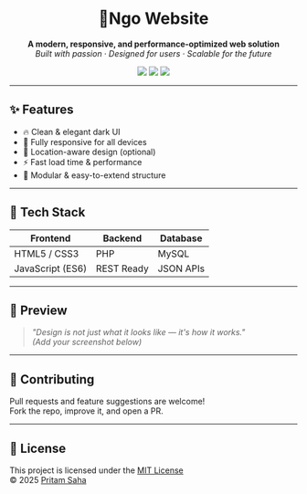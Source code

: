 <h1 align="center">🚀Ngo Website</h1>

<p align="center">
  <strong>A modern, responsive, and performance-optimized web solution</strong><br>
  <em>Built with passion · Designed for users · Scalable for the future</em>
</p>

<p align="center">
  <a href="#"><img src="https://img.shields.io/badge/TechStack-HTML%2FCSS%2FJS%2FPHP-blueviolet?style=for-the-badge"></a>
  <a href="#"><img src="https://img.shields.io/badge/Responsive-Design-success?style=for-the-badge"></a>
  <a href="#"><img src="https://img.shields.io/badge/UX-Focused-orange?style=for-the-badge"></a>
</p>

---

## ✨ Features

- 🔥 Clean & elegant dark UI
- 📱 Fully responsive for all devices
- 🧭 Location-aware design (optional)
- ⚡ Fast load time & performance
- 🧩 Modular & easy-to-extend structure

---

## 🧠 Tech Stack

| Frontend        | Backend     | Database   |
|-----------------|-------------|------------|
| HTML5 / CSS3    | PHP         | MySQL      |
| JavaScript (ES6)| REST Ready  | JSON APIs  |

---

## 📸 Preview

> _"Design is not just what it looks like — it's how it works."_  
*(Add your screenshot below)*

<!-- Replace the image URL with your own -->
<!-- ![Preview](https://your-image-url.com) -->

---

## 🤝 Contributing

Pull requests and feature suggestions are welcome!  
Fork the repo, improve it, and open a PR.

---

## 📄 License

This project is licensed under the [MIT License](./LICENSE.md)  
© 2025 [Pritam Saha](https://github.com/yourusername)
